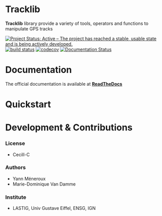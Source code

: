 
# Tracklib
**Tracklib** library provide a variety of tools, operators and functions to manipulate GPS tracks

[![Project Status: Active – The project has reached a stable, usable state and is being actively developed.](https://www.repostatus.org/badges/latest/active.svg)](https://www.repostatus.org/#active)
[![build status](https://travis-ci.org/umrlastig/tracklib.svg?branch=main)](https://travis-ci.org/umrlastig/tracklib)
[![codecov](https://codecov.io/gh/umrlastig/tracklib/branch/main/graph/badge.svg?token=pHLaV21j2O)](https://codecov.io/gh/umrlastig/tracklib)
[![Documentation Status](https://readthedocs.org/projects/tracklib/badge/?version=latest)](https://tracklib.readthedocs.io/en/latest/?badge=latest)


# Documentation

The official documentation is available at **[ReadTheDocs](https://tracklib.readthedocs.io)**


# Quickstart 



# Development & Contributions

### License
- Cecill-C

### Authors
- Yann Méneroux
- Marie-Dominique Van Damme

### Institute
- LASTIG, Univ Gustave Eiffel, ENSG, IGN










